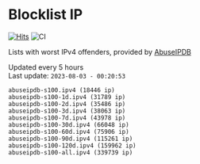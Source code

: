 # Blocklist IP

[![Hits](https://hits.seeyoufarm.com/api/count/incr/badge.svg?url=https%3A%2F%2Fgithub.com%2Fborestad%2Fblocklist-ip%2F&count_bg=%2379C83D&title_bg=%23555555&icon=&icon_color=%23E7E7E7&title=hits&edge_flat=false)](https://hits.seeyoufarm.com)  ![CI](https://img.shields.io/github/workflow/status/borestad/blocklist-ip/CI?style=flat-square)

Lists with worst IPv4 offenders, provided by [AbuseIPDB](https://www.abuseipdb.com/)

<!-- FOOTER-PLACEHOLDER -->
Updated every 5 hours<br>
Last update: `2023-08-03 - 00:20:53`
```
abuseipdb-s100.ipv4 (18446 ip)
abuseipdb-s100-1d.ipv4 (31789 ip)
abuseipdb-s100-2d.ipv4 (35486 ip)
abuseipdb-s100-3d.ipv4 (38063 ip)
abuseipdb-s100-7d.ipv4 (43978 ip)
abuseipdb-s100-30d.ipv4 (66048 ip)
abuseipdb-s100-60d.ipv4 (75906 ip)
abuseipdb-s100-90d.ipv4 (115261 ip)
abuseipdb-s100-120d.ipv4 (159962 ip)
abuseipdb-s100-all.ipv4 (339739 ip)
```
